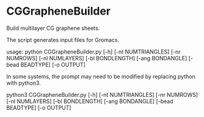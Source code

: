 # CGGrapheneBuilder
Build multilayer CG graphene sheets.

The script generates input files for Gromacs.

usage: python CGGrapheneBuilder.py [-h] [-nt NUMTRIANGLES] [-nr NUMROWS] [-nl NUMLAYERS] [-bl BONDLENGTH] [-ang BONDANGLE] [-bead BEADTYPE] [-o OUTPUT]


In some systems, the prompt may need to be modified by replacing python with python3.

python3 CGGrapheneBuilder.py [-h] [-nt NUMTRIANGLES] [-nr NUMROWS] [-nl NUMLAYERS] [-bl BONDLENGTH] [-ang BONDANGLE] [-bead BEADTYPE] [-o OUTPUT]
                            
